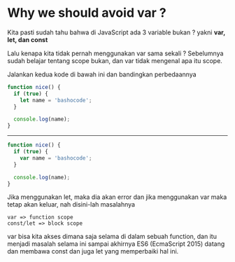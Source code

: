 # Why we should avoid var ?

Kita pasti sudah tahu bahwa di JavaScript ada 3 variable bukan ? yakni **var, let, dan const**

Lalu kenapa kita tidak pernah menggunakan var sama sekali ? Sebelumnya sudah belajar tentang scope bukan, dan var tidak mengenal apa itu scope.

Jalankan kedua kode di bawah ini dan bandingkan perbedaannya

```javascript
function nice() {
  if (true) {
    let name = 'bashocode';
  }

  console.log(name);
}
```

---

```javascript
function nice() {
  if (true) {
    var name = 'bashocode';
  }

  console.log(name);
}
```

Jika menggunakan let, maka dia akan error dan jika menggunakan var maka tetap akan keluar, nah disini-lah masalahnya

```
var => function scope
const/let => block scope
```

var bisa kita akses dimana saja selama di dalam sebuah function, dan itu menjadi masalah selama ini sampai akhirnya ES6 (EcmaScript 2015) datang dan membawa const dan juga let yang memperbaiki hal ini.

